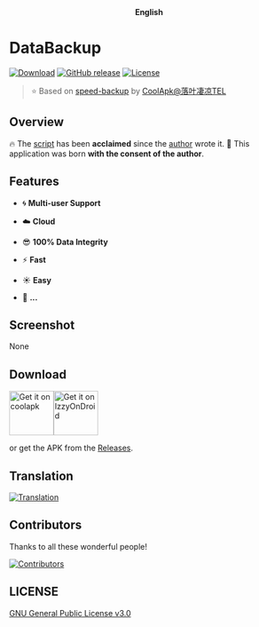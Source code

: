 <div align="center">
	<span style="font-weight: bold"> <a> English </a> </span>
</div>

# DataBackup
[![Download](https://img.shields.io/github/downloads/XayahSuSuSu/Android-DataBackup/total)](https://github.com/XayahSuSuSu/Android-DataBackup/releases) [![GitHub release](https://img.shields.io/github/v/release/XayahSuSuSu/Android-DataBackup?color=orange)](https://github.com/XayahSuSuSu/Android-DataBackup/releases) [![License](https://img.shields.io/github/license/XayahSuSuSu/Android-DataBackup?color=ff69b4)](./LICENSE)

> :star: Based on [speed-backup](https://github.com/YAWAsau/backup_script) by [CoolApk@落叶凄凉TEL](http://www.coolapk.com/u/2277637)
>

## Overview
:fire: The [script](https://github.com/YAWAsau/backup_script) has been **acclaimed** since the [author](https://github.com/YAWAsau) wrote it.
:sparkling_heart: This application was born **with the consent of the author**.

## Features
* :cyclone: **Multi-user Support**

* :cloud: **Cloud**

* :sunglasses: **100% Data Integrity**

* :zap: **Fast**

* :sunny: **Easy**

* :rose: **...**

## Screenshot
None

## Download
[<img src="https://static.coolapk.com/static/web/v8/images/header-logo.png"
     alt="Get it on coolapk"
     height="80">](https://www.coolapk.com/apk/com.xayah.databackup)[<img src="https://gitlab.com/IzzyOnDroid/repo/-/raw/master/assets/IzzyOnDroid.png"
     alt="Get it on IzzyOnDroid"
     height="80">](https://apt.izzysoft.de/fdroid/index/apk/com.xayah.databackup)

or get the APK from the [Releases](https://github.com/XayahSuSuSu/Android-DataBackup/releases/latest).

## Translation
[<img src="https://hosted.weblate.org/widgets/databackup/-/open-graph.png"
     alt="Translation">](https://hosted.weblate.org/engage/databackup/)

## Contributors
Thanks to all these wonderful people!

[![Contributors](https://contrib.rocks/image?repo=XayahSuSuSu/Android-DataBackup)](https://github.com/XayahSuSuSu/Android-DataBackup/graphs/contributors)

## LICENSE
[GNU General Public License v3.0](./LICENSE)
